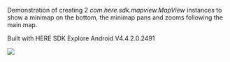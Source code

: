 Demonstration of creating 2 *com.here.sdk.mapview.MapView* instances to show a minimap on the bottom, the minimap pans and zooms following the main map.

Built with HERE SDK Explore Android V4.4.2.0.2491

![](https://i.imgur.com/Nbeag8F.jpg)
